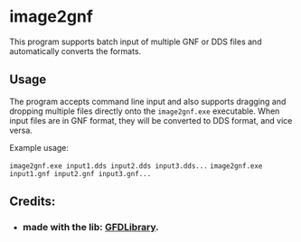 # image2gnf
 
This program supports batch input of multiple GNF or DDS files and automatically converts the formats.


## Usage

The program accepts command line input and also supports dragging and dropping multiple files directly onto the `image2gnf.exe` executable.
When input files are in GNF format, they will be converted to DDS format, and vice versa.

Example usage:

`image2gnf.exe input1.dds input2.dds input3.dds...`
`image2gnf.exe input1.gnf input2.gnf input3.gnf...`


## Credits:
* ### made with the lib: [GFDLibrary](https://github.com/TGEnigma/GFD-Studio).
